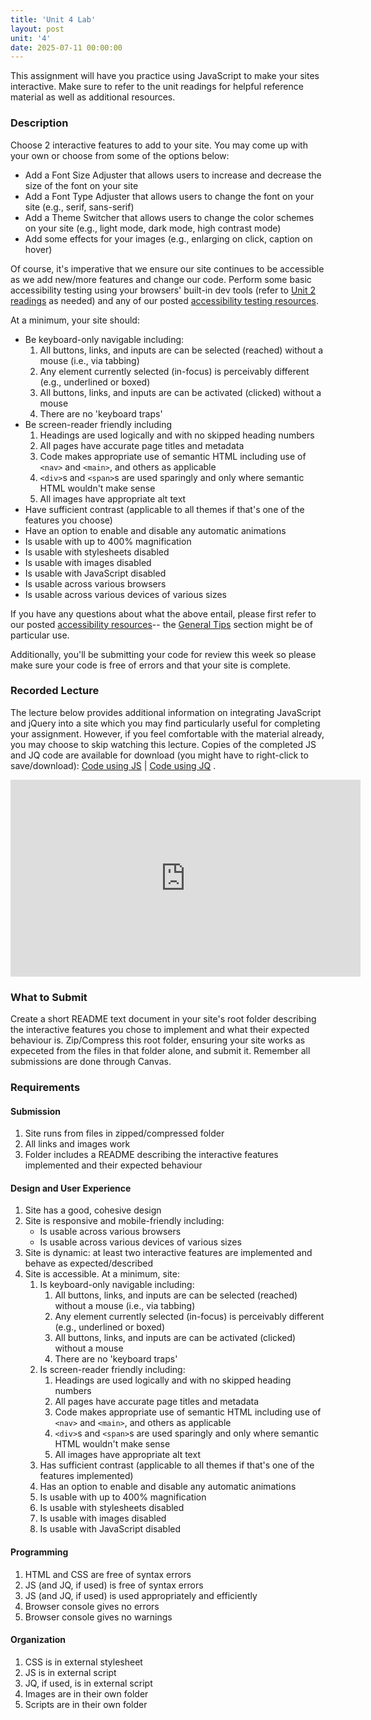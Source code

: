 ```yaml
---
title: 'Unit 4 Lab'
layout: post
unit: '4'
date: 2025-07-11 00:00:00
---
```


This assignment will have you practice using JavaScript to make your sites interactive. Make sure to refer to the unit readings for helpful reference material as well as additional resources. 

### Description
Choose 2 interactive features to add to your site. You may come up with your own or choose from some of the options below:
- Add a Font Size Adjuster that allows users to increase and decrease the size of the font on your site
- Add a Font Type Adjuster that allows users to change the font on your site (e.g., serif, sans-serif)
- Add a Theme Switcher that allows users to change the color schemes on your site (e.g., light mode, dark mode, high contrast mode)
- Add some effects for your images (e.g., enlarging on click, caption on hover)

Of course, it's imperative that we ensure our site continues to be accessible as we add new/more features and change our code. Perform some basic accessibility testing using your browsers' built-in dev tools (refer to [Unit 2 readings](/nu-web-dev/units/unit2/#developer-tools) as needed) and any of our posted [accessibility testing resources](/nu-web-dev/accessibility-resources#accessibility-testing). 

At a minimum, your site should:
- Be keyboard-only navigable including:
	1. All buttons, links, and inputs are can be selected (reached) without a mouse (i.e., via tabbing)
	1. Any element currently selected (in-focus) is perceivably different (e.g., underlined or boxed)
	1. All buttons, links, and inputs are can be activated (clicked) without a mouse
	1. There are no 'keyboard traps'
- Be screen-reader friendly including
	1. Headings are used logically and with no skipped heading numbers
	1. All pages have accurate page titles and metadata
 	1. Code makes appropriate use of semantic HTML including use of `<nav>` and `<main>`, and others as applicable
  	1. `<div>`s and `<span>`s are used sparingly and only where semantic HTML wouldn't make sense
	1. All images have appropriate alt text
- Have sufficient contrast (applicable to all themes if that's one of the features you choose)
- Have an option to enable and disable any automatic animations
- Is usable with up to 400% magnification
- Is usable with stylesheets disabled
- Is usable with images disabled
- Is usable with JavaScript disabled
- Is usable across various browsers
- Is usable across various devices of various sizes

If you have any questions about what the above entail, please first refer to our posted [accessibility resources](/nu-web-dev/accessibility-resources)-- the [General Tips](/nu-web-dev/accessibility-resources#general-tips) section might be of particular use.

Additionally, you'll be submitting your code for review this week so please make sure your code is free of errors and that your site is complete.

### Recorded Lecture
The lecture below provides additional information on integrating JavaScript and jQuery into a site which you may find particularly useful for completing your assignment. However, if you feel comfortable with the material already, you may choose to skip watching this lecture. Copies of the completed JS and JQ code are available for download (you might have to right-click to save/download): <a href="/nu-web-dev/assets/unit4-lab-demo-js.zip" download="unit4-lab-demo-js.zip">Code using JS</a> | <a href="/nu-web-dev/assets/unit4-lab-demo-jq.zip" download="unit4-lab-demo-jq.zip">Code using JQ</a> .

<iframe width="560" height="315" src="https://www.youtube.com/embed/orYjHLz0zJs?si=dvK0lYYt2j4gsGRa" title="YouTube video player" frameborder="0" allow="accelerometer; autoplay; clipboard-write; encrypted-media; gyroscope; picture-in-picture; web-share" referrerpolicy="strict-origin-when-cross-origin" allowfullscreen></iframe>

### What to Submit
Create a short README text document in your site's root folder describing the interactive features you chose to implement and what their expected behaviour is. Zip/Compress this root folder, ensuring your site works as expeceted from the files in that folder alone, and submit it. Remember all submissions are done through Canvas. 

### Requirements
#### Submission
1. Site runs from files in zipped/compressed folder
1. All links and images work
1. Folder includes a README describing the interactive features implemented and their expected behaviour

#### Design and User Experience
1. Site has a good, cohesive design
1. Site is responsive and mobile-friendly including:
	- Is usable across various browsers
	- Is usable across various devices of various sizes
1. Site is dynamic: at least two interactive features are implemented and behave as expected/described
1. Site is accessible. At a minimum, site:
	1. Is keyboard-only navigable including:
		1. All buttons, links, and inputs are can be selected (reached) without a mouse (i.e., via tabbing)
		1. Any element currently selected (in-focus) is perceivably different (e.g., underlined or boxed)
		1. All buttons, links, and inputs are can be activated (clicked) without a mouse
		1. There are no 'keyboard traps'
	1. Is screen-reader friendly including:
		1. Headings are used logically and with no skipped heading numbers
		1. All pages have accurate page titles and metadata
  		1. Code makes appropriate use of semantic HTML including use of `<nav>` and `<main>`, and others as applicable
  		1. `<div>`s and `<span>`s are used sparingly and only where semantic HTML wouldn't make sense
		1. All images have appropriate alt text
	1. Has sufficient contrast (applicable to all themes if that's one of the features implemented)
	1. Has an option to enable and disable any automatic animations
	1. Is usable with up to 400% magnification
	1. Is usable with stylesheets disabled
	1. Is usable with images disabled
	1. Is usable with JavaScript disabled

#### Programming
1. HTML and CSS are free of syntax errors
1. JS (and JQ, if used) is free of syntax errors
1. JS (and JQ, if used) is used appropriately and efficiently
1. Browser console gives no errors
1. Browser console gives no warnings

#### Organization
1. CSS is in external stylesheet
1. JS is in external script
1. JQ, if used, is in external script 
1. Images are in their own folder
1. Scripts are in their own folder
